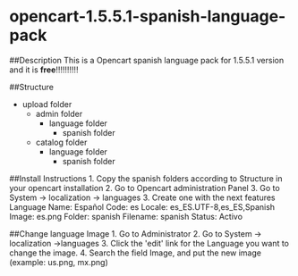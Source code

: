 opencart-1.5.5.1-spanish-language-pack
======================================

##Description
This is a Opencart spanish language pack for 1.5.5.1 version and it is **free**!!!!!!!!!!

##Structure
* upload folder
    * admin folder
        * language folder
            * spanish folder
    * catalog folder
        * language folder
            * spanish folder

##Install Instructions
    1. Copy the spanish folders according to Structure in your opencart installation
    2. Go to Opencart administration Panel
    3. Go to System -> localization -> languages
    3. Create one with the next features
        Language Name: Español
        Code: es
        Locale: es_ES.UTF-8,es_ES,Spanish
        Image: es.png
        Folder: spanish
        Filename: spanish
        Status: Activo

##Change language Image
    1. Go to Administrator
    2. Go to System -> localization ->languages
    3. Click the 'edit' link for the Language you want to change the image.
    4. Search the field Image, and put the new image (example: us.png, mx.png)
